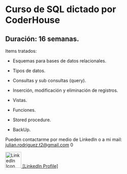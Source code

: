 # Curso de SQL dictado por CoderHouse 

## Duración: 16 semanas. 

Items tratados: 

- Esquemas para bases de datos relacionales. 

- Tipos de datos. 

- Consultas y sub consultas (query). 

- Inserción, modificación y eliminación de registros. 

- Vistas. 

- Funciones. 

- Stored procedure. 

- BackUp. 



Pueden contactarme por medio de Linkedln o a mi mail: julian.rodriguez.t2@gmail.com 0
<div align="left">
  <a href="https://www.linkedin.com/in/julian-manuel-rodriguez-a5a61719a">
    <img src="https://cdn.icon-icons.com/icons2/805/PNG/512/linkedin_icon-icons.com_65929.png" alt="LinkedIn Icon" width="50" style="max-width:100%;">
    [LinkedIn Profile]
  </a>
</div>
